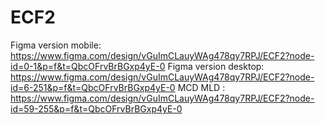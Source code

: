 # ECF2
Figma version mobile: https://www.figma.com/design/vGuImCLauyWAg478qy7RPJ/ECF2?node-id=0-1&p=f&t=QbcOFrvBrBGxp4yE-0
Figma version desktop: https://www.figma.com/design/vGuImCLauyWAg478qy7RPJ/ECF2?node-id=6-251&p=f&t=QbcOFrvBrBGxp4yE-0
MCD MLD : https://www.figma.com/design/vGuImCLauyWAg478qy7RPJ/ECF2?node-id=59-255&p=f&t=QbcOFrvBrBGxp4yE-0
